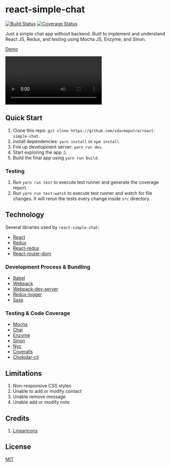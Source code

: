 # react-simple-chat

[![Build Status](https://travis-ci.org/sdarmaputra/react-simple-chat.svg?branch=master)](https://travis-ci.org/sdarmaputra/react-simple-chat) [![Coverage Status](https://coveralls.io/repos/github/sdarmaputra/react-simple-chat/badge.svg?branch=master)](https://coveralls.io/github/sdarmaputra/react-simple-chat?branch=master)

Just a simple chat app without backend. Built to implement and understand React JS, Redux, and testing using Mocha JS, Enzyme, and Sinon.

[Demo](https://sdarmaputra.github.io/react-simple-chat)


![sample](./src/public/samples/sc-react-simple-chat.mp4)


## Quick Start ##
1. Clone this repo: `git clone https://github.com/sdarmaputra/react-simple-chat`.
2. Install dependencies: `yarn install` or `npm install`.
3. Fire up development server: `yarn run dev`.
4. Start exploring the app :).
5. Build the final app using `yarn run build`.

### Testing ###
1. Run `yarn run test` to execute test runner and generate the coverage report.
2. Run `yarn run test:watch` to execute test runner and watch for file changes. It will rerun the tests every change inside `src` directory.

## Technology ##
Several libraries used by `react-simple-chat`:
- [React](https://reactjs.org)
- [Redux](https://redux.js.org)
- [React-redux](https://github.com/reactjs/react-redux)
- [React-router-dom](https://github.com/ReactTraining/react-router)

### Development Process & Bundling ###
- [Babel](https://babeljs.io/)
- [Webpack](https://webpack.js.org/)
- [Webpack-dev-server](https://github.com/webpack/webpack-dev-server)
- [Redux-logger](https://github.com/evgenyrodionov/redux-logger)
- [Sass](http://sass-lang.com/)

### Testing & Code Coverage ###
- [Mocha](https://mochajs.org)
- [Chai](https://chaijs.com)
- [Enzyme](http://airbnb.io/enzyme/)
- [Sinon](https://sinonjs.org)
- [Nyc](https://istanbul.js.org)
- [Coveralls](https://github.com/nickmerwin/node-coveralls)
- [Chokidar-cli](https://github.com/kimmobrunfeldt/chokidar-cli)

## Limitations ##
1. Non-responsive CSS styles
2. Unable to add or modify contact
3. Unable remove message
4. Unable add or modify note

## Credits ##
1. [Linearicons](https://linearicons.com/free)

## License ##
[MIT](https://opensource.org/licenses/MIT)
